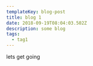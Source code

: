 ```yaml
---
templateKey: blog-post
title: blog 1
date: 2018-09-19T08:04:03.502Z
description: some blog
tags:
  - tag1
---
```

lets get going
